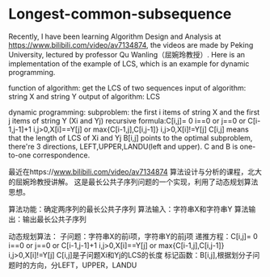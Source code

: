 # Longest-common-subsequence
Recently, I have been learning Algorithm Design and Analysis at https://www.bilibili.com/video/av7134874, the videos are made by Peking University, lectured by professor Qu Wanling（屈婉玲教授）. Here is an implementation of the example of LCS, which is an example for dynamic programming.

function of algorithm: get the LCS of two sequences
input of algorithm: string X and string Y
output of algorithm: LCS

dynamic programming:
  subproblem: the first i items of string X and the first j items of string Y (Xi and Yj)
  recursive formula:C[i,j]=	0	              i==0 or j==0
	       				or  C[i-1,j-1]+1	          i,j>0,X[i]==Y[j]
					      or  max{C[i-1,j],C[i,j-1]}	i,j>0,X[i]!=Y[j]
            C[i,j] means that the length of LCS of Xi and Yj
  B[i,j] points to the optimal subproblem, there're 3 directions, LEFT,UPPER,LANDU(left and upper).
  C and B is one-to-one correspondence.


最近在https://www.bilibili.com/video/av7134874 算法设计与分析的课程，北大的屈婉玲教授讲解。
这是最长公共子序列问题的一个实现，利用了动态规划算法思想。

算法功能：确定两序列的最长公共子序列
算法输入：字符串X和字符串Y
算法输出：输出最长公共子序列

动态规划算法：
	子问题：字符串X的前i项，字符串Y的前j项
	递推方程：C[i,j]=	0	                     i==0 or j==0
	       				or  C[i-1,j-1]+1	          i,j>0,X[i]==Y[j]
					      or  max{C[i-1,j],C[i,j-1]}	i,j>0,X[i]!=Y[j]
            C[i,j]是子问题Xi和Yj的LCS的长度
	标记函数：B[i,j],根据划分子问题时的方向，分LEFT，UPPER，LANDU
